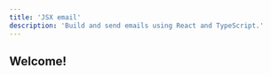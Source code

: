 ```yaml
---
title: 'JSX email'
description: 'Build and send emails using React and TypeScript.'
---
```


## Welcome!

<!--@include: @/include/README.md{6,30}-->
<!--@include: @/include/README.md{69,92}-->
